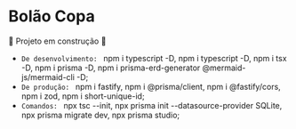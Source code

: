 # Bolão Copa
:construction: Projeto em construção :construction:

- `De desenvolvimento: ` npm i typescript -D, npm i typescript -D, npm i tsx -D, npm i prisma -D, npm i prisma-erd-generator @mermaid-js/mermaid-cli -D;
- `De produção: ` npm i fastify, npm i @prisma/client, npm i @fastify/cors, npm i zod, npm i short-unique-id;
- `Comandos: ` npx tsc --init, npx prisma init --datasource-provider SQLite, npx prisma migrate dev, npx prisma studio;

